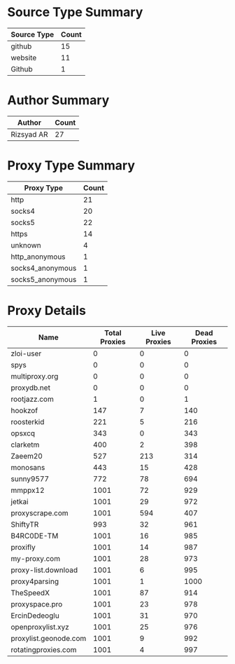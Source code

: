 # Source Type Summary

| Source Type | Count |
|-------------|-------|
| github | 15 |
| website | 11 |
| Github | 1 |


# Author Summary

| Author | Count |
|--------|-------|
| Rizsyad AR | 27 |


# Proxy Type Summary

| Proxy Type | Count |
|------------|-------|
| http | 21 |
| socks4 | 20 |
| socks5 | 22 |
| https | 14 |
| unknown | 4 |
| http_anonymous | 1 |
| socks4_anonymous | 1 |
| socks5_anonymous | 1 |


# Proxy Details

| Name | Total Proxies | Live Proxies | Dead Proxies |
|------|---------------|--------------|---------------|
| zloi-user | 0 | 0 | 0 |
| spys | 0 | 0 | 0 |
| multiproxy.org | 0 | 0 | 0 |
| proxydb.net | 0 | 0 | 0 |
| rootjazz.com | 1 | 0 | 1 |
| hookzof | 147 | 7 | 140 |
| roosterkid | 221 | 5 | 216 |
| opsxcq | 343 | 0 | 343 |
| clarketm | 400 | 2 | 398 |
| Zaeem20 | 527 | 213 | 314 |
| monosans | 443 | 15 | 428 |
| sunny9577 | 772 | 78 | 694 |
| mmppx12 | 1001 | 72 | 929 |
| jetkai | 1001 | 29 | 972 |
| proxyscrape.com | 1001 | 594 | 407 |
| ShiftyTR | 993 | 32 | 961 |
| B4RC0DE-TM | 1001 | 16 | 985 |
| proxifly | 1001 | 14 | 987 |
| my-proxy.com | 1001 | 28 | 973 |
| proxy-list.download | 1001 | 6 | 995 |
| proxy4parsing | 1001 | 1 | 1000 |
| TheSpeedX | 1001 | 87 | 914 |
| proxyspace.pro | 1001 | 23 | 978 |
| ErcinDedeoglu | 1001 | 31 | 970 |
| openproxylist.xyz | 1001 | 25 | 976 |
| proxylist.geonode.com | 1001 | 9 | 992 |
| rotatingproxies.com | 1001 | 4 | 997 |

